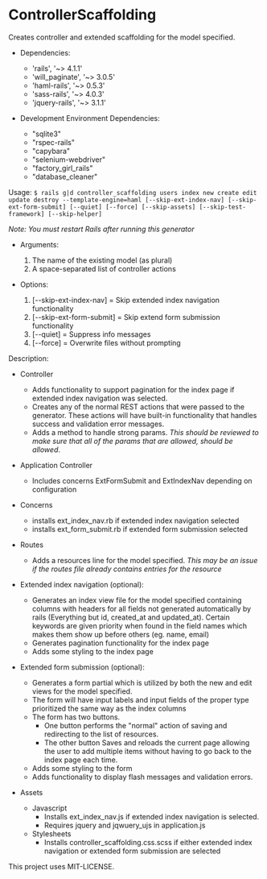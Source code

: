 # ControllerScaffolding #

Creates controller and extended scaffolding for the model specified.

- Dependencies:
	- 'rails', '~> 4.1.1'
  - 'will_paginate', '~> 3.0.5'
  - 'haml-rails', '~> 0.5.3'
  - 'sass-rails', '~> 4.0.3'
  - 'jquery-rails', '~> 3.1.1'

- Development Environment Dependencies:
	- "sqlite3"
	- "rspec-rails"
	- "capybara"
	- "selenium-webdriver"
	- "factory_girl_rails"
	- "database_cleaner"
	

Usage: `$ rails g|d controller_scaffolding users index new create edit update destroy --template-engine=haml
[--skip-ext-index-nav] [--skip-ext-form-submit] [--quiet] [--force] [--skip-assets] [--skip-test-framework] [--skip-helper]`

*Note: You must restart Rails after running this generator*

- Arguments:
	1. The name of the existing model (as plural)  
	2. A space-separated list of controller actions  

- Options:
	1. [--skip-ext-index-nav] = Skip extended index navigation functionality  
  2. [--skip-ext-form-submit] = Skip extend form submission functionality  
  3. [--quiet] = Suppress info messages
  4. [--force] = Overwrite files without prompting


Description:
	
* Controller
	* Adds functionality to support pagination for the index page if extended index navigation was  selected.
	* Creates any of the normal REST actions that were passed to the generator. These actions will have built-in functionality that handles success and validation error messages.
	* Adds a method to handle strong params. *This should be reviewed to make sure that all of the  params that are allowed, should be allowed*.

* Application Controller
	* Includes concerns ExtFormSubmit and ExtIndexNav depending on configuration


* Concerns
	* installs ext_index_nav.rb if extended index navigation selected
	* installs ext_form_submit.rb if extended form submission selected

* Routes
	* Adds a resources line for the model specified. *This may be an issue if the routes file already contains  entries for the resource*

* Extended index navigation (optional):
	* Generates an index view file for the model specified containing columns with headers for all  fields not generated automatically by rails (Everything but id, created_at and updated_at). Certain  keywords are given priority when found in the field names which makes them show up before  others (eg. name, email)
	* Generates pagination functionality for the index page
	* Adds some styling to the index page

* Extended form submission (optional):
	* Generates a form partial which is utilized by both the new and edit views for the model specified.
	* The form will have input labels and input fields of the proper type prioritized the same way as  the index columns
	* The form has two buttons. 
		* One button performs the "normal" action of saving and redirecting to the list of resources.
		* The other button Saves and reloads the current page allowing the user to add multiple items  without having to go back to the index page each time.
	* Adds some styling to the form
	* Adds functionality to display flash messages and validation errors.

* Assets
	* Javascript
		* Installs ext_index_nav.js if extended index navigation is selected.
		* Requires jquery and jqwuery_ujs in application.js
	* Stylesheets
		* Installs controller_scaffolding.css.scss if either extended index navigation or extended form  submission are selected


This project uses MIT-LICENSE.